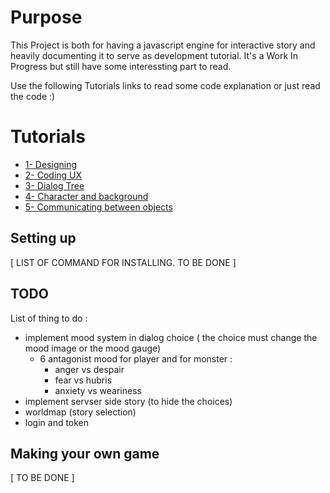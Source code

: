 # Purpose 

This Project is both for having a javascript engine for interactive story and heavily documenting it to serve as development tutorial. It's a Work In Progress but still have some interessting part to read.

Use the following Tutorials links to read some code explanation or just read the code :)


# Tutorials 

- [1- Designing ](docs/step-1_design.md)
- [2- Coding UX ](docs/step-2_coding_ux.md)
- [3- Dialog Tree ](docs/step-3_dialogue_tree.md)
- [4- Character and background ](docs/step-4_character_and_background.md)
- [5- Communicating between objects](docs/step-5_object_communication.md)


## Setting up

[ LIST OF COMMAND FOR INSTALLING. TO BE DONE ]
 
## TODO

List of thing to do :

- implement mood system in dialog choice ( the choice must change the mood image or the mood gauge)
    - 6 antagonist mood for player and for monster :
        - anger vs despair
        - fear vs hubris
        - anxiety vs weariness
- implement servser side story (to hide the choices)
- worldmap (story selection)
- login and token

## Making your own game
 
 [ TO BE DONE ]
 
